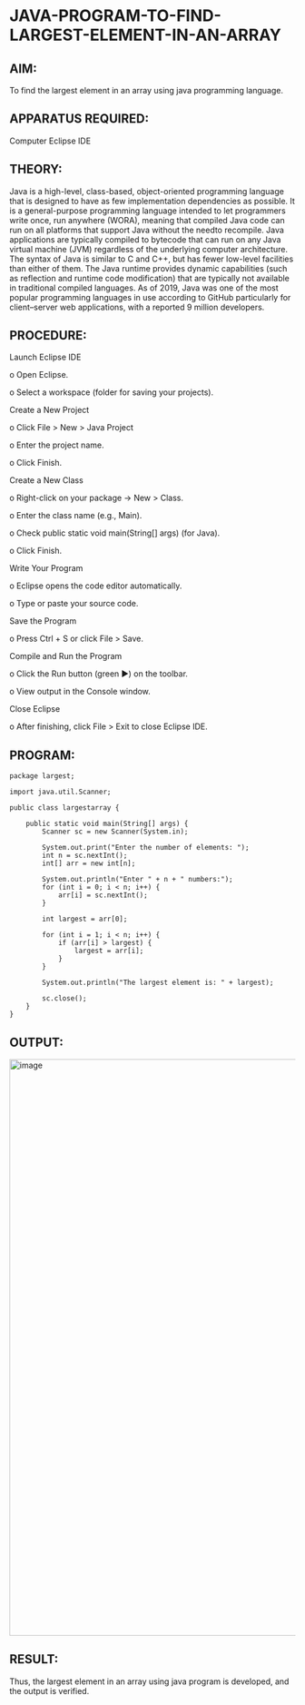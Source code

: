 # JAVA-PROGRAM-TO-FIND-LARGEST-ELEMENT-IN-AN-ARRAY

## AIM:
To find the largest element in an array using java programming language.

## APPARATUS REQUIRED:

Computer 
Eclipse IDE

## THEORY:

Java is a high-level, class-based, object-oriented programming language that is designed to have as few implementation dependencies as possible. It is a general-purpose programming language intended to let programmers write once, run anywhere (WORA), meaning that compiled Java code can run on all platforms that support Java without the needto recompile. Java applications are typically compiled to bytecode that can run on any Java virtual machine (JVM) regardless of the underlying computer architecture. The syntax of Java is similar to C and C++, but has fewer low-level facilities than either of them. The Java runtime provides dynamic capabilities (such as reflection and runtime code modification) that are typically not available in traditional compiled languages. As of 2019, Java was one of the most popular programming languages in use according to GitHub particularly for client–server web applications, with a reported 9 million developers.

## PROCEDURE:

Launch Eclipse IDE

o Open Eclipse.

o Select a workspace (folder for saving your projects).

Create a New Project

o Click File > New > Java Project

o Enter the project name.

o Click Finish.

Create a New Class 

o Right-click on your package → New > Class.

o Enter the class name (e.g., Main).

o Check public static void main(String[] args) (for Java).

o Click Finish.

Write Your Program

o Eclipse opens the code editor automatically.

o Type or paste your source code.

Save the Program

o Press Ctrl + S or click File > Save.

Compile and Run the Program

o Click the Run button (green ▶) on the toolbar.

o View output in the Console window.

Close Eclipse

o After finishing, click File > Exit to close Eclipse IDE.


## PROGRAM:
```
package largest;

import java.util.Scanner;

public class largestarray {

    public static void main(String[] args) {
        Scanner sc = new Scanner(System.in);
        
        System.out.print("Enter the number of elements: ");
        int n = sc.nextInt();
        int[] arr = new int[n];
        
        System.out.println("Enter " + n + " numbers:");
        for (int i = 0; i < n; i++) {
            arr[i] = sc.nextInt();
        }
        
        int largest = arr[0];
        
        for (int i = 1; i < n; i++) {
            if (arr[i] > largest) {
                largest = arr[i];
            }
        }
        
        System.out.println("The largest element is: " + largest);
        
        sc.close();
    }
}
```


## OUTPUT:
<img width="1913" height="1016" alt="image" src="https://github.com/user-attachments/assets/fb41ff69-c99a-46b9-854d-dbe5b30eccd3" />




## RESULT:

Thus, the largest element in an array using java program is developed, and the output is verified.

